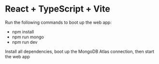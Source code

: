 # React + TypeScript + Vite

Run the following commands to boot up the web app:
- npm install
- npm run mongo
- npm run dev

Install all dependencies, boot up the MongoDB Atlas connection, then start the web app